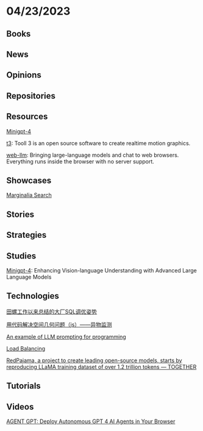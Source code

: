 # 04/23/2023

## Books

## News

## Opinions

## Repositories

## Resources
[Minigpt-4](https://github.com/Vision-CAIR/MiniGPT-4)

[t3](https://github.com/still-scene/t3): Tooll 3 is an open source software to create realtime motion graphics.

[web-llm](https://github.com/mlc-ai/web-llm): Bringing large-language models and chat to web browsers. Everything runs inside the browser with no server support.

## Showcases
[Marginalia Search](https://search.marginalia.nu/)

## Stories

## Strategies

## Studies
[Minigpt-4](https://minigpt-4.github.io/): Enhancing Vision-language Understanding with Advanced Large Language Models

## Technologies
[田螺工作以来总结的大厂SQL调优姿势](https://mp.weixin.qq.com/s/MrHzkzwvV_FxxQ7u1xO8nQ)

[用代码解决空间几何问题（js）——异物监测](https://juejin.cn/post/7222848347101577274)

[An example of LLM prompting for programming](https://martinfowler.com/articles/2023-chatgpt-xu-hao.html)

[Load Balancing](https://samwho.dev/load-balancing/)

[RedPajama, a project to create leading open-source models, starts by reproducing LLaMA training dataset of over 1.2 trillion tokens — TOGETHER](https://www.together.xyz/blog/redpajama)

## Tutorials

## Videos
[AGENT GPT: Deploy Autonomous GPT 4 AI Agents in Your Browser](https://www.youtube.com/watch?v=g28a-M4JRac)
